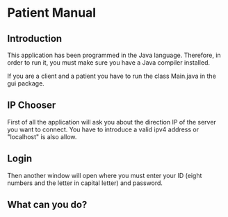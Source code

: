 # Patient Manual

## Introduction 

This application has been programmed in the Java language. Therefore, in order to run it, you must make sure you have a Java compiler installed.


If you are a client and a patient you have to run the class Main.java in the gui package. 

## IP Chooser
First of all the application will ask you about the direction IP of the server you want to connect. You have to introduce a valid ipv4 address or "localhost" is also allow. 

## Login 
Then another window will open where you must enter your ID (eight numbers and the letter in capital letter) and password.

## What can you do?


